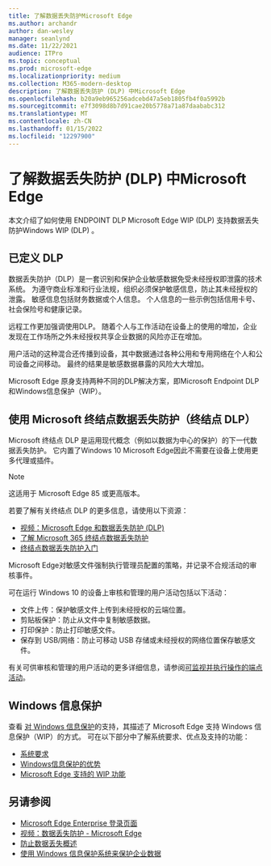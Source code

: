 ```yaml
---
title: 了解数据丢失防护Microsoft Edge
ms.author: archandr
author: dan-wesley
manager: seanlynd
ms.date: 11/22/2021
audience: ITPro
ms.topic: conceptual
ms.prod: microsoft-edge
ms.localizationpriority: medium
ms.collection: M365-modern-desktop
description: 了解数据丢失防护 (DLP) 中Microsoft Edge
ms.openlocfilehash: b20a9eb965256adcebd47a5eb1805fb4f0a5992b
ms.sourcegitcommit: e7f3098d8b7d91cae20b5778a71a87daababc312
ms.translationtype: MT
ms.contentlocale: zh-CN
ms.lasthandoff: 01/15/2022
ms.locfileid: "12297900"
---
```

# <a name="understand-data-loss-prevention-dlp-in-microsoft-edge"></a>了解数据丢失防护 (DLP) 中Microsoft Edge

本文介绍了如何使用 ENDPOINT DLP Microsoft Edge WIP (DLP) 支持数据丢失防护Windows WIP (DLP) 。

## <a name="dlp-defined"></a>已定义 DLP

数据丢失防护（DLP）是一套识别和保护企业敏感数据免受未经授权即泄露的技术系统。 为遵守商业标准和行业法规，组织必须保护敏感信息，防止其未经授权的泄露。 敏感信息包括财务数据或个人信息。 个人信息的一些示例包括信用卡号、社会保险号和健康记录。

远程工作更加强调使用DLP。 随着个人与工作活动在设备上的使用的增加，企业发现在工作场所之外未经授权共享企业数据的风险亦正在增加。

用户活动的这种混合还传播到设备，其中数据通过各种公用和专用网络在个人和公司设备之间移动。 最终的结果是敏感数据暴露的风险大大增加。

Microsoft Edge 原身支持两种不同的DLP解决方案，即Microsoft Endpoint DLP和Windows信息保护（WIP）。

## <a name="microsoft-endpoint-data-loss-prevention-endpoint-dlp"></a>使用 Microsoft 终结点数据丢失防护（终结点 DLP）

Microsoft 终结点 DLP 是运用现代概念（例如以数据为中心的保护）的下一代数据丢失防护。 它内置了Windows 10 Microsoft Edge因此不需要在设备上使用更多代理或插件。

> [!NOTE]
> 这适用于 Microsoft Edge 85 或更高版本。

若要了解有关终结点 DLP 的更多信息，请使用以下资源：

- [视频：Microsoft Edge 和数据丢失防护 (DLP)](microsoft-edge-video-security-dlp.md)
- [了解 Microsoft 365 终结点数据丢失防护](/microsoft-365/compliance/endpoint-dlp-learn-about?preserve-view=true&view=o365-worldwide)
- [终结点数据丢失防护入门](/microsoft-365/compliance/endpoint-dlp-getting-started?preserve-view=true&view=o365-worldwide)

Microsoft Edge对敏感文件强制执行管理员配置的策略，并记录不合规活动的审核事件。

可在运行 Windows 10 的设备上审核和管理的用户活动包括以下活动：

- 文件上传：保护敏感文件上传到未经授权的云端位置。 <!-- The next 3 screenshots show a sequence where a user tries to drop a sensitive data file on to their local storage.-->
- 剪贴板保护：防止从文件中复制敏感数据。
- 打印保护：防止打印敏感文件。
- 保存到 USB/网络：防止可移动 USB 存储或未经授权的网络位置保存敏感文件。

有关可供审核和管理的用户活动的更多详细信息，请参阅[可监视并执行操作的端点活动](/microsoft-365/compliance/endpoint-dlp-learn-about?preserve-view=true&view=o365-worldwide#endpoint-activities-you-can-monitor-and-take-action-on)。

## <a name="windows-information-protection"></a>Windows 信息保护

查看 [对 Windows 信息保护](./microsoft-edge-security-windows-information-protection.md)的支持，其描述了 Microsoft Edge 支持 Windows 信息保护（WIP）的方式。 可在以下部分中了解系统要求、优点及支持的功能：

- [系统要求](./microsoft-edge-security-windows-information-protection.md#system-requirements)
- [Windows信息保护的优势](./microsoft-edge-security-windows-information-protection.md#windows-information-protection-benefits)
- [Microsoft Edge 支持的 WIP 功能](./microsoft-edge-security-windows-information-protection.md#wip-features-supported-in-microsoft-edge)

## <a name="see-also"></a>另请参阅

- [Microsoft Edge Enterprise 登录页面](https://aka.ms/EdgeEnterprise)
- [视频：数据丢失防护 - Microsoft Edge](https://www.youtube.com/watch?v=dLD04U9eTqg)
- [防止数据丢失概述](/microsoft-365/compliance/data-loss-prevention-policies?preserve-view=true&view=o365-worldwide)
- [使用 Windows 信息保护系统来保护企业数据](/windows/security/information-protection/windows-information-protection/protect-enterprise-data-using-wip)